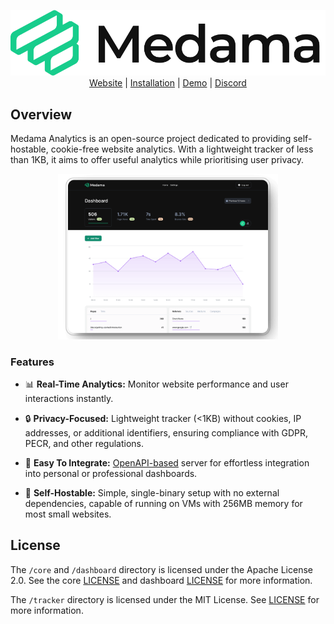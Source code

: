 <p align="center">
  <picture>
    <source media="(prefers-color-scheme: dark)" srcset="./.github/images/banner-dark.svg">
    <source media="(prefers-color-scheme: light)" srcset="./.github/images/banner-light.svg">
    <img alt="Medama: Cookie-free privacy-focused website analytics." src="./.github/images/banner-light.svg">
  </picture>
  <br>
  <a href="https://oss.medama.io/introduction">Website</a> |
  <a href="https://oss.medama.io/deployment/installation">Installation</a> |
  <a href="https://demo.medama.io">Demo</a> |
  <a href="https://medama.io/discord">Discord</a>
</p>

## Overview

Medama Analytics is an open-source project dedicated to providing self-hostable, cookie-free website analytics. With a lightweight tracker of less than 1KB, it aims to offer useful analytics while prioritising user privacy.

<p align="center">
    <a href="https://demo.medama.io" target="_blank">
        <img src="./.github/images/demo.png" alt="Demo Screenshot" width="70%" height="70%">
    </a>
</p>

### Features

- 📊 **Real-Time Analytics:** Monitor website performance and user interactions instantly.

- 🔒 **Privacy-Focused:** Lightweight tracker (<1KB) without cookies, IP addresses, or additional identifiers, ensuring compliance with GDPR, PECR, and other regulations.

- 🧪 **Easy To Integrate:** [OpenAPI-based](https://oss.medama.io/api-reference/introduction) server for effortless integration into personal or professional dashboards.

- 💼 **Self-Hostable:** Simple, single-binary setup with no external dependencies, capable of running on VMs with 256MB memory for most small websites.

## License

The `/core` and `/dashboard` directory is licensed under the Apache License 2.0. See the core [LICENSE](./core/LICENSE) and dashboard [LICENSE](./dashboard/LICENSE) for more information.

The `/tracker` directory is licensed under the MIT License. See [LICENSE](./tracker/LICENSE) for more information.
